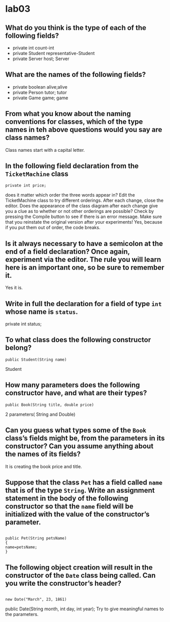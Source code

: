 # lab03

## What do you think is the type of each of the following fields? 
* private int count-int
* private Student representative-Student
* private Server host; Server

## What are the names of the following fields? 
* private boolean alive;alive
* private Person tutor; tutor
* private Game game; game

## From what you know about the naming conventions for classes, which of the type names in teh above questions would you say are class names? 
Class names start with a capital letter.

## In the following field declaration from the `TicketMachine` class  
```
private int price;
```
does it matter which order the three words appear in? Edit the TicketMachine class to try different orderings. After each change, close the editor. Does the appearance of the class diagram after each change give you a clue as to whether or not other orderings are possible? Check by pressing the Compile button to see if there is an error message. Make sure that you reinstate the original version after your experiments! 
Yes, because if you put them out of order, the code breaks.

## Is it always necessary to have a semicolon at the end of a field declaration? Once again, experiment via the editor. The rule you will learn here is an important one, so be sure to remember it. 
Yes it is.

## Write in full the declaration for a field of type `int` whose name is `status`.
private int status;
## To what class does the following constructor belong?
```
public Student(String name)
```
Student
## How many parameters does the following constructor have, and what are their types?
```
public Book(String title, double price)
```
2 parameters( String and Double)
## Can you guess what types some of the `Book` class’s fields might be, from the parameters in its constructor? Can you assume anything about the names of its fields?
It is creating the book price and title.

## Suppose that the class `Pet` has a field called `name` that is of the type `String`. Write an assignment statement in the body of the following constructor so that the `name` field will be initialized with the value of the constructor’s parameter.
```

public Pet(String petsName)
{
name=petsName;
}
```
## The following object creation will result in the constructor of the `Date` class being called. Can you write the constructor’s header?
```

new Date("March", 23, 1861)
```
public Date(String month, int day, int year);
Try to give meaningful names to the parameters.
